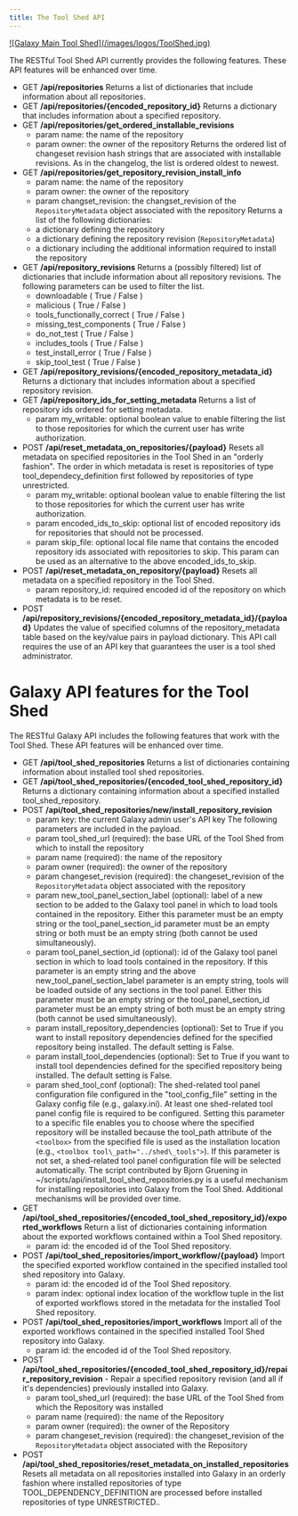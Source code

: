 ```yaml
---
title: The Tool Shed API
---
```

<div class='center'> <a href='http://toolshed.g2.bx.psu.edu'>![Galaxy Main Tool Shed](/images/logos/ToolShed.jpg)</a> </div>




The RESTful Tool Shed API currently provides the following features. These API features will be enhanced over time.

* GET **/api/repositories**
  Returns a list of dictionaries that include information about all repositories.
* GET **/api/repositories/{encoded\_repository\_id}**
  Returns a dictionary that includes information about a specified repository.
* GET **/api/repositories/get\_ordered\_installable\_revisions**
  * param name: the name of the repository
  * param owner: the owner of the repository
  Returns the ordered list of changeset revision hash strings that are associated with installable revisions. As in the changelog, the list is ordered oldest to newest.
* GET **/api/repositories/get\_repository\_revision\_install\_info**
  * param name: the name of the repository
  * param owner: the owner of the repository
  * param changset\_revision: the changset\_revision of the `RepositoryMetadata` object associated with the repository
  Returns a list of the following dictionaries:
  * a dictionary defining the repository
  * a dictionary defining the repository revision (`RepositoryMetadata`)
  * a dictionary including the additional information required to install the repository
* GET **/api/repository\_revisions**
  Returns a (possibly filtered) list of dictionaries that include information about all repository revisions. The following parameters can be used to filter the list.
  * downloadable ( True / False )
  * malicious ( True / False )
  * tools\_functionally\_correct ( True / False )
  * missing\_test\_components ( True / False )
  * do\_not\_test ( True / False )
  * includes\_tools ( True / False )
  * test\_install\_error ( True / False )
  * skip\_tool\_test ( True / False )
* GET **/api/repository\_revisions/{encoded\_repository\_metadata\_id}**
  Returns a dictionary that includes information about a specified repository revision.
* GET **/api/repository\_ids\_for\_setting\_metadata**
  Returns a list of repository ids ordered for setting metadata.
  * param my\_writable: optional boolean value to enable filtering the list to those repositories for which the current user has write authorization.
* POST **/api/reset\_metadata\_on\_repositories/{payload}**
  Resets all metadata on specified repositories in the Tool Shed in an "orderly fashion". The order in which metadata is reset is repositories of type tool\_dependecy\_definition first followed by repositories of type unrestricted.
  * param my\_writable: optional boolean value to enable filtering the list to those repositories for which the current user has write authorization.
  * param encoded\_ids\_to\_skip: optional list of encoded repository ids for repositories that should not be processed.
  * param skip\_file: optional local file name that contains the encoded repository ids associated with repositories to skip. This param can be used as an alternative to the above encoded\_ids\_to\_skip.
* POST **/api/reset\_metadata\_on\_repository/{payload}**
  Resets all metadata on a specified repository in the Tool Shed.
  * param repository\_id: required encoded id of the repository on which metadata is to be reset.
* POST **/api/repository\_revisions/{encoded\_repository\_metadata\_id}/{payload}**
  Updates the value of specified columns of the repository\_metadata table based on the key/value pairs in payload dictionary. This API call requires the use of an API key that guarantees the user is a tool shed administrator.

# Galaxy API features for the Tool Shed

The RESTful Galaxy API includes the following features that work with the Tool Shed. These API features will be enhanced over time.

* GET **/api/tool\_shed\_repositories**
  Returns a list of dictionaries containing information about installed tool shed repositories.
* GET **/api/tool\_shed\_repositories/{encoded\_tool\_shed\_repository\_id}**
  Returns a dictionary containing information about a specified installed tool\_shed\_repository.
* POST **/api/tool\_shed\_repositories/new/install\_repository\_revision**
  * param key: the current Galaxy admin user's API key
  The following parameters are included in the payload.
  * param tool\_shed\_url (required): the base URL of the Tool Shed from which to install the repository
  * param name (required): the name of the repository
  * param owner (required): the owner of the repository
  * param changeset\_revision (required): the changeset\_revision of the `RepositoryMetadata` object associated with the repository
  * param new\_tool\_panel\_section\_label (optional): label of a new section to be added to the Galaxy tool panel in which to load tools contained in the repository. Either this parameter must be an empty string or the tool\_panel\_section\_id parameter must be an empty string or both must be an empty string (both cannot be used simultaneously).
  * param tool\_panel\_section\_id (optional): id of the Galaxy tool panel section in which to load tools contained in the repository. If this parameter is an empty string and the above new\_tool\_panel\_section\_label parameter is an empty string, tools will be loaded outside of any sections in the tool panel. Either this parameter must be an empty string or the tool\_panel\_section\_id parameter must be an empty string of both must be an empty string (both cannot be used simultaneously).
  * param install\_repository\_dependencies (optional): Set to True if you want to install repository dependencies defined for the specified repository being installed. The default setting is False.
  * param install\_tool\_dependencies (optional): Set to True if you want to install tool dependencies defined for the specified repository being installed. The default setting is False.
  * param shed\_tool\_conf (optional): The shed-related tool panel configuration file configured in the "tool\_config\_file" setting in the Galaxy config file (e.g., galaxy.ini). At least one shed-related tool panel config file is required to be configured. Setting this parameter to a specific file enables you to choose where the specified repository will be installed because the tool\_path attribute of the `<toolbox>` from the specified file is used as the installation location (e.g., `<toolbox tool\_path="../shed\_tools">`). If this parameter is not set, a shed-related tool panel configuration file will be selected automatically.
  The script contributed by Bjorn Gruening in ~/scripts/api/install\_tool\_shed\_repositories.py is a useful mechanism for installing repositories into Galaxy from the Tool Shed. Additional mechanisms will be provided over time.
* GET **/api/tool\_shed\_repositories/{encoded\_tool\_shed\_repository\_id}/exported\_workflows**
  Return a list of dictionaries containing information about the exported workflows contained within a Tool Shed repository.
  * param id: the encoded id of the Tool Shed repository.
* POST **/api/tool\_shed\_repositories/import\_workflow/{payload}**
  Import the specified exported workflow contained in the specified installed tool shed repository into Galaxy.
  * param id: the encoded id of the Tool Shed repository.
  * param index: optional index location of the workflow tuple in the list of exported workflows stored in the metadata for the installed Tool Shed repository.
* POST **/api/tool\_shed\_repositories/import\_workflows**
  Import all of the exported workflows contained in the specified installed Tool Shed repository into Galaxy.
  * param id: the encoded id of the Tool Shed repository.
* POST **/api/tool\_shed\_repositories/{encoded\_tool\_shed\_repository\_id}/repair\_repository\_revision** - Repair a specified repository revision (and all if it's dependencies) previously installed into Galaxy.
  * param tool\_shed\_url (required): the base URL of the Tool Shed from which the Repository was installed
  * param name (required): the name of the Repository
  * param owner (required): the owner of the Repository
  * param changeset\_revision (required): the changeset\_revision of the `RepositoryMetadata` object associated with the Repository
* POST **/api/tool\_shed\_repositories/reset\_metadata\_on\_installed\_repositories**
  Resets all metadata on all repositories installed into Galaxy in an orderly fashion where installed repositories of type TOOL\_DEPENDENCY\_DEFINITION are processed before installed repositories of type UNRESTRICTED..

